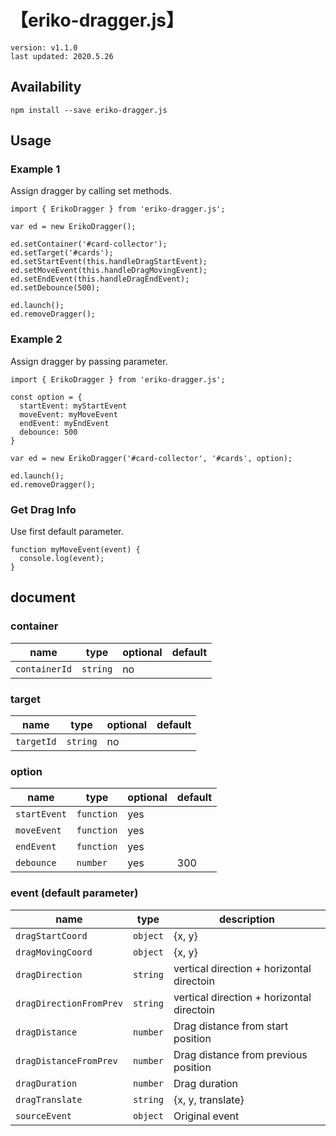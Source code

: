 # 【eriko-dragger.js】

```text=
version: v1.1.0
last updated: 2020.5.26
```

## Availability

```shell=
npm install --save eriko-dragger.js
```

## Usage

### Example 1

Assign dragger by calling set methods.

```javascript=
import { ErikoDragger } from 'eriko-dragger.js';

var ed = new ErikoDragger();

ed.setContainer('#card-collector');
ed.setTarget('#cards');
ed.setStartEvent(this.handleDragStartEvent);
ed.setMoveEvent(this.handleDragMovingEvent);
ed.setEndEvent(this.handleDragEndEvent);
ed.setDebounce(500);

ed.launch();
ed.removeDragger();
```

### Example 2

Assign dragger by passing parameter.

```javascript=
import { ErikoDragger } from 'eriko-dragger.js';

const option = {
  startEvent: myStartEvent
  moveEvent: myMoveEvent
  endEvent: myEndEvent
  debounce: 500
}

var ed = new ErikoDragger('#card-collector', '#cards', option);

ed.launch();
ed.removeDragger();
```

### Get Drag Info

Use first default parameter.

```javascript=
function myMoveEvent(event) {
  console.log(event);
}
```

## document

### container

name | type | optional | default
--- | --- | --- | ---
`containerId` | `string` | no |

### target

name | type | optional | default
--- | --- | --- | ---
`targetId` | `string` | no |

### option

name | type | optional | default
--- | --- | --- | ---
`startEvent` | `function` | yes |
`moveEvent` | `function` | yes |
`endEvent` | `function` | yes |
`debounce` | `number` | yes | 300

### event (default parameter)

name | type | description
--- | --- | ---
`dragStartCoord` | `object` | {x, y}
`dragMovingCoord` | `object` | {x, y}
`dragDirection` | `string` | vertical direction + horizontal directoin
`dragDirectionFromPrev` | `string` | vertical direction + horizontal directoin
`dragDistance` | `number` | Drag distance from start position
`dragDistanceFromPrev` | `number` | Drag distance from previous position
`dragDuration` | `number` | Drag duration
`dragTranslate` | `string` | {x, y, translate}
`sourceEvent` | `object` | Original event
